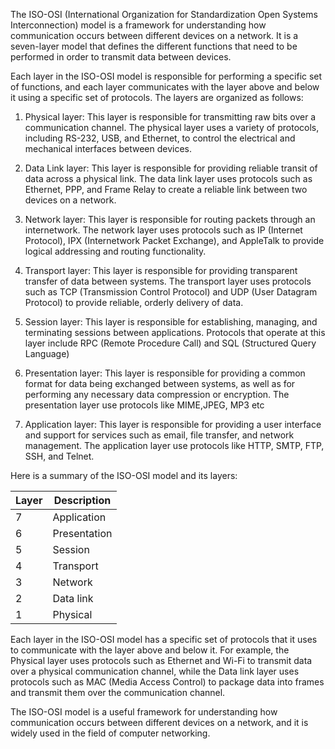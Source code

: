 The ISO-OSI (International Organization for Standardization Open Systems Interconnection) model is a framework for understanding how communication occurs between different devices on a network. It is a seven-layer model that defines the different functions that need to be performed in order to transmit data between devices.

Each layer in the ISO-OSI model is responsible for performing a specific set of functions, and each layer communicates with the layer above and below it using a specific set of protocols. The layers are organized as follows:

1.   Physical layer: This layer is responsible for transmitting raw bits over a communication channel. The physical layer uses a variety of protocols, including RS-232, USB, and Ethernet, to control the electrical and mechanical interfaces between devices.

2.  Data Link layer: This layer is responsible for providing reliable transit of data across a physical link. The data link layer uses protocols such as Ethernet, PPP, and Frame Relay to create a reliable link between two devices on a network.

3.  Network layer: This layer is responsible for routing packets through an internetwork. The network layer uses protocols such as IP (Internet Protocol), IPX (Internetwork Packet Exchange), and AppleTalk to provide logical addressing and routing functionality.

4.  Transport layer: This layer is responsible for providing transparent transfer of data between systems. The transport layer uses protocols such as TCP (Transmission Control Protocol) and UDP (User Datagram Protocol) to provide reliable, orderly delivery of data.

5.  Session layer: This layer is responsible for establishing, managing, and terminating sessions between applications. Protocols that operate at this layer include RPC (Remote Procedure Call) and SQL (Structured Query Language)

6.  Presentation layer: This layer is responsible for providing a common format for data being exchanged between systems, as well as for performing any necessary data compression or encryption. The presentation layer use protocols like MIME,JPEG, MP3 etc

7.  Application layer: This layer is responsible for providing a user interface and support for services such as email, file transfer, and network management. The application layer use protocols like HTTP, SMTP, FTP, SSH, and Telnet.

Here is a summary of the ISO-OSI model and its layers:

| Layer | Description  |
|-------|--------------|
| 7     | Application  |
| 6     | Presentation |
| 5     | Session      |
| 4     | Transport    |
| 3     | Network      |
| 2     | Data link    |
| 1     | Physical     |

Each layer in the ISO-OSI model has a specific set of protocols that it uses to communicate with the layer above and below it. For example, the Physical layer uses protocols such as Ethernet and Wi-Fi to transmit data over a physical communication channel, while the Data link layer uses protocols such as MAC (Media Access Control) to package data into frames and transmit them over the communication channel.

The ISO-OSI model is a useful framework for understanding how communication occurs between different devices on a network, and it is widely used in the field of computer networking.
